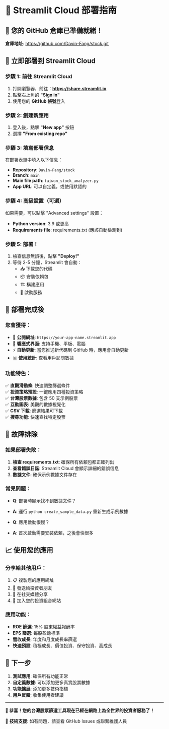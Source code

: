 # 🌟 Streamlit Cloud 部署指南

## 🎯 您的 GitHub 倉庫已準備就緒！

**倉庫地址**: https://github.com/Davin-Fang/stock.git

## 🚀 立即部署到 Streamlit Cloud

### 步驟 1: 前往 Streamlit Cloud
1. 打開瀏覽器，前往：**https://share.streamlit.io**
2. 點擊右上角的 **"Sign in"**
3. 使用您的 **GitHub 帳號**登入

### 步驟 2: 創建新應用
1. 登入後，點擊 **"New app"** 按鈕
2. 選擇 **"From existing repo"**

### 步驟 3: 填寫部署信息
在部署表單中填入以下信息：

- **Repository**: `Davin-Fang/stock`
- **Branch**: `main`
- **Main file path**: `taiwan_stock_analyzer.py`
- **App URL**: 可以自定義，或使用默認的

### 步驟 4: 高級設置（可選）
如果需要，可以點擊 "Advanced settings" 設置：
- **Python version**: 3.9 或更高
- **Requirements file**: requirements.txt (應該自動檢測到)

### 步驟 5: 部署！
1. 檢查信息無誤後，點擊 **"Deploy!"**
2. 等待 2-5 分鐘，Streamlit 會自動：
   - 📥 下載您的代碼
   - 📦 安裝依賴包
   - 🏗️ 構建應用
   - 🚀 啟動服務

## 🎊 部署完成後

### 您會獲得：
- 🔗 **公開網址**: `https://your-app-name.streamlit.app`
- 📱 **響應式界面**: 支持手機、平板、電腦
- ⚡ **自動更新**: 當您推送新代碼到 GitHub 時，應用會自動更新
- 📊 **使用統計**: 查看用戶訪問數據

### 功能特色：
✅ **直觀滑動條**: 快速調整篩選條件  
✅ **投資策略預設**: 一鍵應用四種投資策略  
✅ **台灣股票數據**: 包含 50 支示例股票  
✅ **互動圖表**: 美觀的數據視覺化  
✅ **CSV 下載**: 篩選結果可下載  
✅ **搜尋功能**: 快速查找特定股票  

## 🔧 故障排除

### 如果部署失敗：
1. **檢查 requirements.txt**: 確保所有依賴包都正確列出
2. **查看錯誤日誌**: Streamlit Cloud 會顯示詳細的錯誤信息
3. **數據文件**: 確保示例數據文件存在

### 常見問題：
- **Q**: 部署時顯示找不到數據文件？
- **A**: 運行 `python create_sample_data.py` 重新生成示例數據

- **Q**: 應用啟動很慢？
- **A**: 首次啟動需要安裝依賴，之後會快很多

## 📈 使用您的應用

### 分享給其他用戶：
1. 📋 複製您的應用網址
2. 📧 發送給投資者朋友
3. 📱 在社交媒體分享
4. 💼 加入您的投資組合網站

### 應用功能：
- **ROE 篩選**: 15% 股東權益報酬率
- **EPS 篩選**: 每股盈餘標準
- **營收成長**: 年度和月度成長率篩選
- **快速預設**: 積極成長、價值投資、保守投資、高成長

## 🎯 下一步

1. **測試應用**: 確保所有功能正常
2. **自定義數據**: 可以添加更多真實股票數據
3. **功能擴展**: 添加更多技術指標
4. **用戶反饋**: 收集使用者建議

---

**🎉 恭喜！您的台灣股票篩選工具現在已經在網路上為全世界的投資者服務了！**

📧 **技術支援**: 如有問題，請查看 GitHub Issues 或聯繫維護人員 